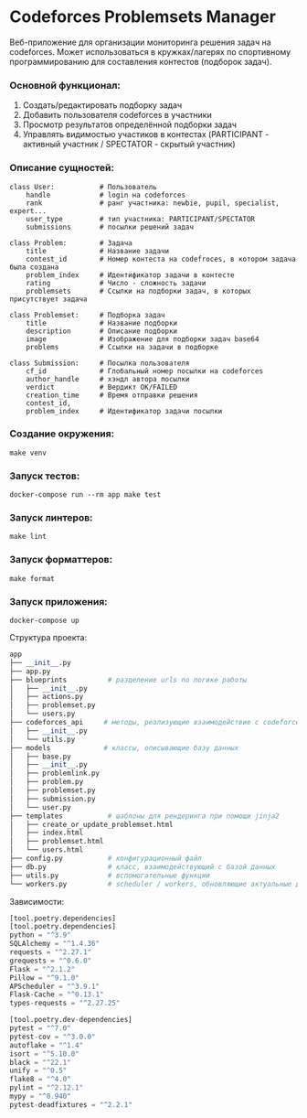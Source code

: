 # Codeforces Problemsets Manager
 
Веб-приложение для организации мониторинга решения задач на codeforces.
Может использоваться в кружках/лагерях по спортивному программированию для составления контестов (подборок задач). 

### Основной функционал:
1) Создать/редактировать подборку задач 
2) Добавить пользователя codeforces в участники 
3) Просмотр результатов определённой подборки задач
4) Управлять видимостью участиков в контестах (PARTICIPANT - активный участник / SPECTATOR - скрытый участник)

### Описание сущностей:
    class User:           # Пользователь
        handle            # login на codeforces 
        rank              # ранг участника: newbie, pupil, specialist, expert...
        user_type         # тип участника: PARTICIPANT/SPECTATOR
        submissions       # посылки решений задач 
    
    class Problem:        # Задача
        title             # Название задачи
        contest_id        # Номер контеста на codefroces, в котором задача была создана
        problem_index     # Идентификатор задачи в контесте
        rating            # Число - сложность задачи
        problemsets       # Ссылки на подборки задач, в которых присутствует задача
    
    class Problemset:     # Подборка задач
        title             # Название подборки
        description       # Описание подборки
        image             # Изображение для подборки задач base64
        problems          # Ссылки на задачи в подборке
    
    class Submission:     # Посылка пользователя
        cf_id             # Глобальный номер посылки на codeforces 
        author_handle     # хэндл автора посылки
        verdict           # Вердикт OK/FAILED 
        creation_time     # Время отправки решения 
        contest_id, 
        problem_index     # Идентификатор задачи посылки  

### Создание окружения:
    make venv

### Запуск тестов:
    docker-compose run --rm app make test

### Запуск линтеров:
    make lint

### Запуск форматтеров:
    make format

### Запуск приложения:
    docker-compose up


Структура проекта:

```python
app
├── __init__.py
├── app.py              
├── blueprints          # разделение urls по логике работы 
│   ├── __init__.py
│   ├── actions.py
│   ├── problemset.py
│   └── users.py
├── codeforces_api     # методы, реализующие взаимодействие с codeforces API 
│   ├── __init__.py
│   └── utils.py
├── models             # классы, описывающие базу данных
│   ├── base.py
│   ├── __init__.py
│   ├── problemlink.py
│   ├── problem.py
│   ├── problemset.py
│   ├── submission.py
│   └── user.py
├── templates           # шаблоны для рендеринга при помощи jinja2
│   ├── create_or_update_problemset.html
│   ├── index.html
│   ├── problemset.html
│   └── users.html
├── config.py           # конфигурационный файл   
├── db.py               # класс, взаимодействующий с базой данных
├── utils.py            # вспомогательные функции
└── workers.py          # scheduler / workers, обновляющие актуальные данные с codeforces
```
Зависимости:
```python
[tool.poetry.dependencies]
[tool.poetry.dependencies]
python = "^3.9"
SQLAlchemy = "^1.4.36"
requests = "^2.27.1"
grequests = "^0.6.0"
Flask = "^2.1.2"
Pillow = "^9.1.0"
APScheduler = "^3.9.1"
Flask-Cache = "^0.13.1"
types-requests = "^2.27.25"

[tool.poetry.dev-dependencies]
pytest = "^7.0"
pytest-cov = "^3.0.0"
autoflake = "^1.4"
isort = "^5.10.0"
black = "^22.1"
unify = "^0.5"
flake8 = "^4.0"
pylint = "^2.12.1"
mypy = "^0.940"
pytest-deadfixtures = "^2.2.1"
```